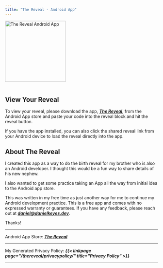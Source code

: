 ```yaml
---
title: "The Reveal - Android App"
---  
```


<img src="../img/TheRevealPlayStoreIcon.png" alt="The Reveal Android App"  width="200" height="200">
<br>
<br>

## View Your Reveal

To view your reveal, please download the app, ***[The Reveal](https://play.google.com/store/apps/details?id=dev.danielkeyes.thereveal)***, from the Android App store and paste your code into the reveal block and hit the reveal button. 

If you have the app installed, you can also click the shared reveal link from your Android device to load the reveal directly into the app.  

## About The Reveal

I created this app as a way to do the birth reveal for my brother who is also an Android developer. I thought this would be a fun way to share details of his new nephew.

I also wanted to get some practice taking an App all the way from initial idea to the Android app store. 

This was written in my free time as just another way for me to continue my Android development practice. This is a free app and comes with no expressed warranty or guarantees. If you have any feedback, please reach out at ***daniel@danielkeyes.dev***. 

Thanks!

---

Android App Store: ***[The Reveal](https://play.google.com/store/apps/details?id=dev.danielkeyes.thereveal)***

---

My Generated Privacy Policy: ***{{< linkpage page="/thereveal/privacypolicy/" title="Privacy Policy" >}}***

---
